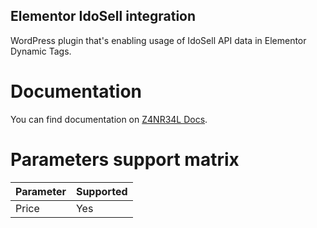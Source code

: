 ## Elementor IdoSell integration

WordPress plugin that's enabling usage of IdoSell API data in Elementor Dynamic Tags.

# Documentation

You can find documentation on [Z4NR34L Docs](https://www.zanreal.pl/docs/wordpress-plugins/elementor-idosell).

# Parameters support matrix

| Parameter | Supported |
|-----------|-----------|
| Price     | Yes       |
